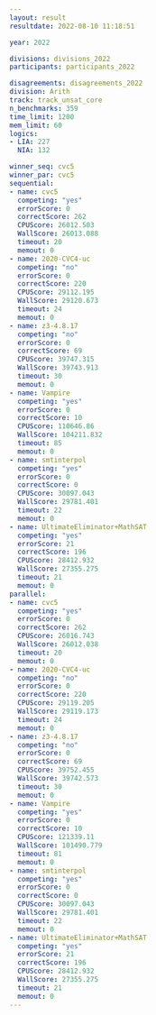 ```yaml
---
layout: result
resultdate: 2022-08-10 11:18:51

year: 2022

divisions: divisions_2022
participants: participants_2022

disagreements: disagreements_2022
division: Arith
track: track_unsat_core
n_benchmarks: 359
time_limit: 1200
mem_limit: 60
logics:
- LIA: 227
  NIA: 132

winner_seq: cvc5
winner_par: cvc5
sequential:
- name: cvc5
  competing: "yes"
  errorScore: 0
  correctScore: 262
  CPUScore: 26012.503
  WallScore: 26013.088
  timeout: 20
  memout: 0
- name: 2020-CVC4-uc
  competing: "no"
  errorScore: 0
  correctScore: 220
  CPUScore: 29112.195
  WallScore: 29120.673
  timeout: 24
  memout: 0
- name: z3-4.8.17
  competing: "no"
  errorScore: 0
  correctScore: 69
  CPUScore: 39747.315
  WallScore: 39743.913
  timeout: 30
  memout: 0
- name: Vampire
  competing: "yes"
  errorScore: 0
  correctScore: 10
  CPUScore: 110646.86
  WallScore: 104211.832
  timeout: 85
  memout: 0
- name: smtinterpol
  competing: "yes"
  errorScore: 0
  correctScore: 0
  CPUScore: 30097.043
  WallScore: 29781.401
  timeout: 22
  memout: 0
- name: UltimateEliminator+MathSAT
  competing: "yes"
  errorScore: 21
  correctScore: 196
  CPUScore: 28412.932
  WallScore: 27355.275
  timeout: 21
  memout: 0
parallel:
- name: cvc5
  competing: "yes"
  errorScore: 0
  correctScore: 262
  CPUScore: 26016.743
  WallScore: 26012.038
  timeout: 20
  memout: 0
- name: 2020-CVC4-uc
  competing: "no"
  errorScore: 0
  correctScore: 220
  CPUScore: 29119.205
  WallScore: 29119.173
  timeout: 24
  memout: 0
- name: z3-4.8.17
  competing: "no"
  errorScore: 0
  correctScore: 69
  CPUScore: 39752.455
  WallScore: 39742.573
  timeout: 30
  memout: 0
- name: Vampire
  competing: "yes"
  errorScore: 0
  correctScore: 10
  CPUScore: 121339.11
  WallScore: 101490.779
  timeout: 81
  memout: 0
- name: smtinterpol
  competing: "yes"
  errorScore: 0
  correctScore: 0
  CPUScore: 30097.043
  WallScore: 29781.401
  timeout: 22
  memout: 0
- name: UltimateEliminator+MathSAT
  competing: "yes"
  errorScore: 21
  correctScore: 196
  CPUScore: 28412.932
  WallScore: 27355.275
  timeout: 21
  memout: 0
---
```

